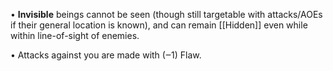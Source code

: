 • **Invisible** beings cannot be seen (though still targetable with attacks/AOEs if their general location is known), and can remain [[Hidden]] even while within line-of-sight of enemies.

• Attacks against you are made with (‒1) Flaw.